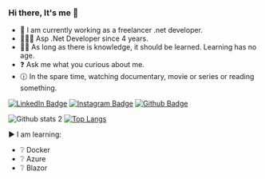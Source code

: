 ### Hi there, It's me 👋

- 🔭 I am currently working as a freelancer .net developer.
- 👨‍💻🧿 Asp .Net Developer since 4 years.
- 🕵️‍♂️ As long as there is knowledge, it should be learned. Learning has no age.
- ❓ Ask me what you curious about me.
- 🕧 In the spare time, watching documentary, movie or series or reading something.

[![LinkedIn Badge](https://img.shields.io/badge/-LinkedIn-008b8b?style=quare&labelColor=008b8b&logo=LinkedIn&logoColor=white&link=link)](https://www.linkedin.com/in/ocalkurtulus/)
[![Instagram Badge](https://img.shields.io/badge/-Instagram-757575?style=flat-quare&labelColor=757575&logo=instagram&logoColor=white&link=link)](https://www.instagram.com/kurtulusocl.yon/?hl=tr)
[![Github Badge](https://img.shields.io/badge/-Github-000?style=quare&labelColor=000&logo=Github&logoColor=white&link=link)](https://github.com/kurtulusocL?tab=repositories)

![Github stats 2](https://github-readme-stats.vercel.app/api?username=kurtulusocL&show_icons=true&theme=radical) [![Top Langs](https://github-readme-stats.vercel.app/api/top-langs/?username=kurtulusocL&layout=compact)](https://github.com/kurtulusocL/kurtulusocL)

▶ I am learning:
- ❔ Docker
- ❔ Azure
- ❔ Blazor
